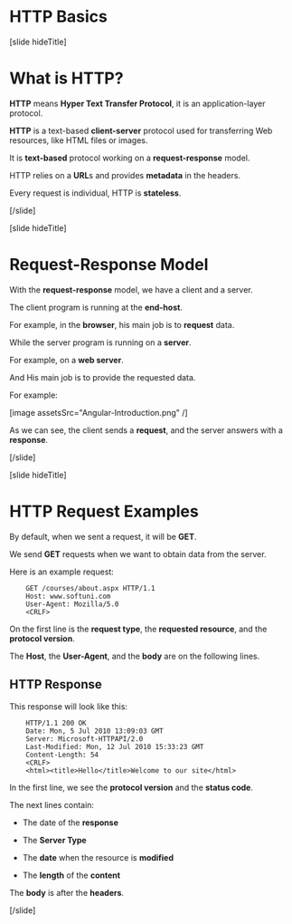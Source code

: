 # HTTP Basics

[slide hideTitle]

# What is HTTP?

**HTTP** means **Hyper Text Transfer Protocol**, it is an application-layer protocol.

**HTTP** is a text-based **client-server** protocol used for transferring Web resources, like HTML files or images.

It is **text-based** protocol working on a **request-response** model.

HTTP relies on a **URL**s and provides **metadata** in the headers.

Every request is individual, HTTP is **stateless**.

[/slide]

[slide hideTitle]

# Request-Response Model

With the **request-response** model, we have a client and a server.

The client program is running at the **end-host**.

For example, in the **browser**, his main job is to **request** data.

While the server program is running on a **server**.

For example, on a **web server**.

And His main job is to provide the requested data.

For example:

[image assetsSrc="Angular-Introduction.png" /]

As we can see, the client sends a **request**, and the server answers with a **response**.

[/slide]

[slide hideTitle]

# HTTP Request Examples

By default, when we sent a request, it will be **GET**.

We send **GET** requests when we want to obtain data from the server.

Here is an example request:

```
    GET /courses/about.aspx HTTP/1.1
    Host: www.softuni.com
    User-Agent: Mozilla/5.0
    <CRLF>
```

On the first line is the **request type**, the **requested resource**, and the **protocol version**.

The **Host**, the **User-Agent**, and the **body** are on the following lines.

## HTTP Response

This response will look like this:

```
    HTTP/1.1 200 OK
    Date: Mon, 5 Jul 2010 13:09:03 GMT
    Server: Microsoft-HTTPAPI/2.0
    Last-Modified: Mon, 12 Jul 2010 15:33:23 GMT
    Content-Length: 54
    <CRLF>
    <html><title>Hello</title>Welcome to our site</html>
```

In the first line, we see the **protocol version** and the **status code**.

The next lines contain:

-  The date of the **response**

-  The **Server Type**

-  The **date** when the resource is **modified**

-  The **length** of the **content**

The **body** is after the **headers**.

[/slide]
